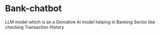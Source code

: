 # Bank-chatbot
LLM model which is an a Genrative AI model helping in Banking Sector like checking Transaction History
